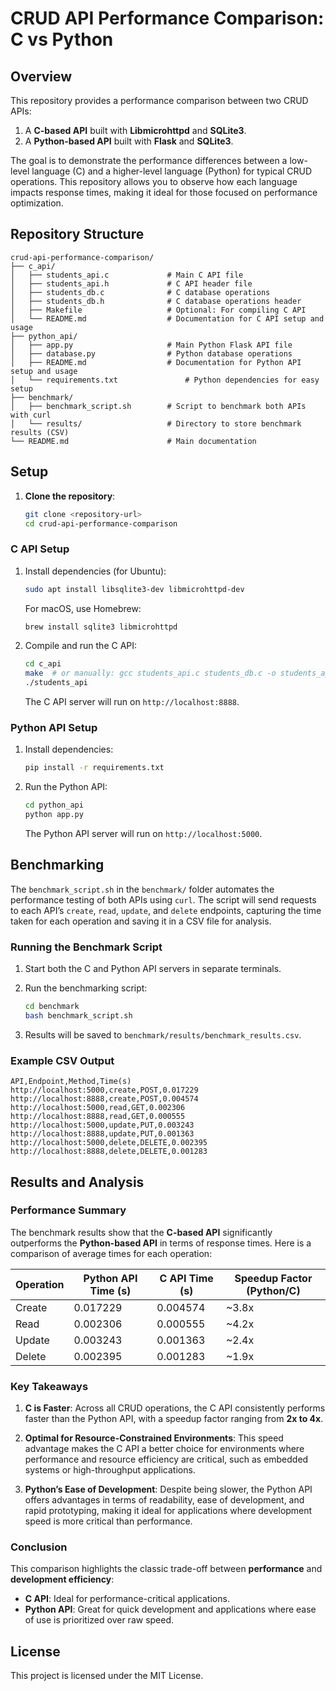 # CRUD API Performance Comparison: C vs Python

## Overview

This repository provides a performance comparison between two CRUD APIs:
1. A **C-based API** built with **Libmicrohttpd** and **SQLite3**.
2. A **Python-based API** built with **Flask** and **SQLite3**.

The goal is to demonstrate the performance differences between a low-level language (C) and a higher-level language (Python) for typical CRUD operations. This repository allows you to observe how each language impacts response times, making it ideal for those focused on performance optimization.

## Repository Structure

```
crud-api-performance-comparison/
├── c_api/
│   ├── students_api.c             # Main C API file
│   ├── students_api.h             # C API header file
│   ├── students_db.c              # C database operations
│   ├── students_db.h              # C database operations header
│   ├── Makefile                   # Optional: For compiling C API
│   └── README.md                  # Documentation for C API setup and usage
├── python_api/
│   ├── app.py                     # Main Python Flask API file
│   ├── database.py                # Python database operations
│   ├── README.md                  # Documentation for Python API setup and usage
│   └── requirements.txt               # Python dependencies for easy setup
├── benchmark/
│   ├── benchmark_script.sh        # Script to benchmark both APIs with curl
│   └── results/                   # Directory to store benchmark results (CSV)
└── README.md                      # Main documentation
```

## Setup

1. **Clone the repository**:

    ```bash
    git clone <repository-url>
    cd crud-api-performance-comparison
    ```

### C API Setup

1. Install dependencies (for Ubuntu):

    ```bash
    sudo apt install libsqlite3-dev libmicrohttpd-dev
    ```

   For macOS, use Homebrew:

    ```bash
    brew install sqlite3 libmicrohttpd
    ```

2. Compile and run the C API:

    ```bash
    cd c_api
    make  # or manually: gcc students_api.c students_db.c -o students_api -lsqlite3 -lmicrohttpd
    ./students_api
    ```

   The C API server will run on `http://localhost:8888`.

### Python API Setup

1. Install dependencies:

    ```bash
    pip install -r requirements.txt
    ```

2. Run the Python API:

    ```bash
    cd python_api
    python app.py
    ```

   The Python API server will run on `http://localhost:5000`.

## Benchmarking

The `benchmark_script.sh` in the `benchmark/` folder automates the performance testing of both APIs using `curl`. The script will send requests to each API’s `create`, `read`, `update`, and `delete` endpoints, capturing the time taken for each operation and saving it in a CSV file for analysis.

### Running the Benchmark Script

1. Start both the C and Python API servers in separate terminals.
2. Run the benchmarking script:

    ```bash
    cd benchmark
    bash benchmark_script.sh
    ```

3. Results will be saved to `benchmark/results/benchmark_results.csv`.

### Example CSV Output

```
API,Endpoint,Method,Time(s)
http://localhost:5000,create,POST,0.017229
http://localhost:8888,create,POST,0.004574
http://localhost:5000,read,GET,0.002306
http://localhost:8888,read,GET,0.000555
http://localhost:5000,update,PUT,0.003243
http://localhost:8888,update,PUT,0.001363
http://localhost:5000,delete,DELETE,0.002395
http://localhost:8888,delete,DELETE,0.001283
```

## Results and Analysis

### Performance Summary

The benchmark results show that the **C-based API** significantly outperforms the **Python-based API** in terms of response times. Here is a comparison of average times for each operation:

| Operation | Python API Time (s) | C API Time (s) | Speedup Factor (Python/C) |
|-----------|----------------------|----------------|---------------------------|
| Create    | 0.017229             | 0.004574      | ~3.8x                     |
| Read      | 0.002306             | 0.000555      | ~4.2x                     |
| Update    | 0.003243             | 0.001363      | ~2.4x                     |
| Delete    | 0.002395             | 0.001283      | ~1.9x                     |

### Key Takeaways

1. **C is Faster**: Across all CRUD operations, the C API consistently performs faster than the Python API, with a speedup factor ranging from **2x to 4x**.
   
2. **Optimal for Resource-Constrained Environments**: This speed advantage makes the C API a better choice for environments where performance and resource efficiency are critical, such as embedded systems or high-throughput applications.

3. **Python’s Ease of Development**: Despite being slower, the Python API offers advantages in terms of readability, ease of development, and rapid prototyping, making it ideal for applications where development speed is more critical than performance.

### Conclusion

This comparison highlights the classic trade-off between **performance** and **development efficiency**:
- **C API**: Ideal for performance-critical applications.
- **Python API**: Great for quick development and applications where ease of use is prioritized over raw speed.

## License

This project is licensed under the MIT License.
